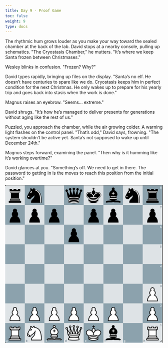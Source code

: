 ```yaml
---
title: Day 9 - Proof Game
toc: false
weight: 9
type: docs
---
```


The rhythmic hum grows louder as you make your way toward the sealed chamber at the back of the lab. David stops at a nearby console, pulling up schematics. "The Cryostasis Chamber," he mutters. "It’s where we keep Santa frozen between Christmases."

Wesley blinks in confusion. "Frozen? Why?"

David types rapidly, bringing up files on the display. "Santa’s no elf. He doesn’t have centuries to spare like we do. Cryostasis keeps him in perfect condition for the next Christmas. He only wakes up to prepare for his yearly trip and goes back into stasis when the work is done."

Magnus raises an eyebrow. "Seems... extreme."

David shrugs. "It’s how he’s managed to deliver presents for generations without aging like the rest of us."

Puzzled, you approach the chamber, while the air growing colder. A warning light flashes on the control panel. "That’s odd," David says, frowning. "The system shouldn’t be active yet. Santa’s not supposed to wake up until December 24th."

Magnus steps forward, examining the panel. "Then why is it humming like it’s working overtime?"

David glances at you. "Something’s off. We need to get in there. The password to getting in is the moves to reach this position from the initial position."


![Stellung Tag 9](/day9.jpg "rn1qkbnr/ppp1pp1p/3p4/8/8/7P/PPPPPP1P/RNBQKb1R w KQkq - 0 1")

